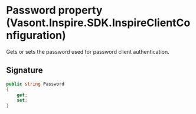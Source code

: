 # Password property (Vasont.Inspire.SDK.InspireClientConfiguration)
Gets or sets the password used for password client authentication.

## Signature
```csharp
public string Password
{
    get;
    set;
}
```
